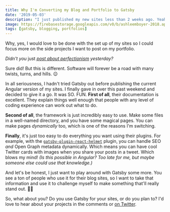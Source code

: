 ```yaml
---
title: Why I'm Converting my Blog and Portfolio to Gatsby
date: '2019-05-03'
description: "I just published my new sites less than 2 weeks ago. Yeah, we devs and designers tend to redo our sites a lot, but isn't this a bit excessive?"
image: https://firebasestorage.googleapis.com/v0/b/ashleemboyer-2018.appspot.com/o/images%2Froads.jpg?alt=media&token=4750e655-f53f-4a1c-8462-5988d542108e
tags: [gatsby, blogging, portfolios]
---
```


Why, yes, I would love to be done with the set up of my sites so I could focus more on the side projects I want to post on my portfolio.

_Didn't you_ just _[post about perfectionism](https://ashleemboyer.com/neither-you-nor-your-work-has-to-be-perfect) yesterday?_

Sure did! But this is different. Software will forever be a road with many twists, turns, and hills. 😉

In all seriousness, I hadn't tried Gatsby out before publishing the current Angular version of my sites. I finally gave in over this past weekend and decided to give it a go. It was SO. FUN. **First of all**, their documentation is excellent. They explain things well enough that people with any level of coding experience can work out what to do.

**Second of all**, the framework is just incredibly easy to use. Make some files in a well-named directory, and you have some magical pages. You can make pages _dynamically_ too, which is one of the reasons I'm switching.

**Finally**, it's just too easy to do everything you want using their plugins. For example, with the [`gatsby-plugin-react-helmet`](https://www.gatsbyjs.org/packages/gatsby-plugin-react-helmet) plugin, you can handle SEO _and_ Open Graph metadata dynamically. Which means you can have cool Twitter cards with images when you share your posts in a tweet. Which blows my mind! _(Is this possible in Angular? Too late for me, but maybe someone else could use that knowledge.)_

And let's be honest, I just want to play around with Gatsby some more. You see a ton of people who use it for their blog sites, so I want to take that information and use it to challenge myself to make something that'll really stand out. 💪🏻

So, what about you? Do you use Gatsby for your sites, or do you plan to? I'd love to hear about your projects in the comments or [on Twitter](https://twitter.com/ashleemboyer).
